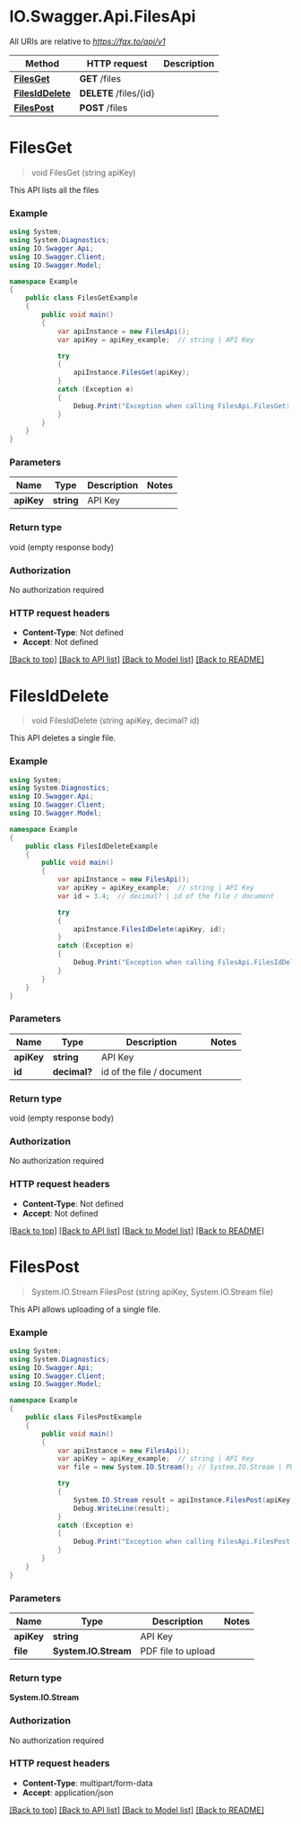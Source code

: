 # IO.Swagger.Api.FilesApi

All URIs are relative to *https://fax.to/api/v1*

Method | HTTP request | Description
------------- | ------------- | -------------
[**FilesGet**](FilesApi.md#filesget) | **GET** /files | 
[**FilesIdDelete**](FilesApi.md#filesiddelete) | **DELETE** /files/{id} | 
[**FilesPost**](FilesApi.md#filespost) | **POST** /files | 


<a name="filesget"></a>
# **FilesGet**
> void FilesGet (string apiKey)



This API lists all the files 

### Example
```csharp
using System;
using System.Diagnostics;
using IO.Swagger.Api;
using IO.Swagger.Client;
using IO.Swagger.Model;

namespace Example
{
    public class FilesGetExample
    {
        public void main()
        {
            var apiInstance = new FilesApi();
            var apiKey = apiKey_example;  // string | API Key

            try
            {
                apiInstance.FilesGet(apiKey);
            }
            catch (Exception e)
            {
                Debug.Print("Exception when calling FilesApi.FilesGet: " + e.Message );
            }
        }
    }
}
```

### Parameters

Name | Type | Description  | Notes
------------- | ------------- | ------------- | -------------
 **apiKey** | **string**| API Key | 

### Return type

void (empty response body)

### Authorization

No authorization required

### HTTP request headers

 - **Content-Type**: Not defined
 - **Accept**: Not defined

[[Back to top]](#) [[Back to API list]](../README.md#documentation-for-api-endpoints) [[Back to Model list]](../README.md#documentation-for-models) [[Back to README]](../README.md)

<a name="filesiddelete"></a>
# **FilesIdDelete**
> void FilesIdDelete (string apiKey, decimal? id)



This API deletes a single file. 

### Example
```csharp
using System;
using System.Diagnostics;
using IO.Swagger.Api;
using IO.Swagger.Client;
using IO.Swagger.Model;

namespace Example
{
    public class FilesIdDeleteExample
    {
        public void main()
        {
            var apiInstance = new FilesApi();
            var apiKey = apiKey_example;  // string | API Key
            var id = 3.4;  // decimal? | id of the file / document

            try
            {
                apiInstance.FilesIdDelete(apiKey, id);
            }
            catch (Exception e)
            {
                Debug.Print("Exception when calling FilesApi.FilesIdDelete: " + e.Message );
            }
        }
    }
}
```

### Parameters

Name | Type | Description  | Notes
------------- | ------------- | ------------- | -------------
 **apiKey** | **string**| API Key | 
 **id** | **decimal?**| id of the file / document | 

### Return type

void (empty response body)

### Authorization

No authorization required

### HTTP request headers

 - **Content-Type**: Not defined
 - **Accept**: Not defined

[[Back to top]](#) [[Back to API list]](../README.md#documentation-for-api-endpoints) [[Back to Model list]](../README.md#documentation-for-models) [[Back to README]](../README.md)

<a name="filespost"></a>
# **FilesPost**
> System.IO.Stream FilesPost (string apiKey, System.IO.Stream file)



This API allows uploading of a single file. 

### Example
```csharp
using System;
using System.Diagnostics;
using IO.Swagger.Api;
using IO.Swagger.Client;
using IO.Swagger.Model;

namespace Example
{
    public class FilesPostExample
    {
        public void main()
        {
            var apiInstance = new FilesApi();
            var apiKey = apiKey_example;  // string | API Key
            var file = new System.IO.Stream(); // System.IO.Stream | PDF file to upload

            try
            {
                System.IO.Stream result = apiInstance.FilesPost(apiKey, file);
                Debug.WriteLine(result);
            }
            catch (Exception e)
            {
                Debug.Print("Exception when calling FilesApi.FilesPost: " + e.Message );
            }
        }
    }
}
```

### Parameters

Name | Type | Description  | Notes
------------- | ------------- | ------------- | -------------
 **apiKey** | **string**| API Key | 
 **file** | **System.IO.Stream**| PDF file to upload | 

### Return type

**System.IO.Stream**

### Authorization

No authorization required

### HTTP request headers

 - **Content-Type**: multipart/form-data
 - **Accept**: application/json

[[Back to top]](#) [[Back to API list]](../README.md#documentation-for-api-endpoints) [[Back to Model list]](../README.md#documentation-for-models) [[Back to README]](../README.md)

